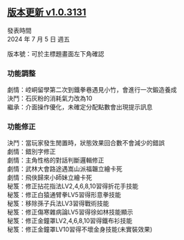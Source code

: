 ## [版本更新 v1.0.3131](https://store.steampowered.com/news/app/1859910/view/4267805297668355118?l=tchinese)

發表時間  
2024 年 7 月 5 日 週五

版本號：可於主標題畫面左下角確認

### 功能調整

劇情：崆峒留學第二次到鐵拳巷遇見小竹，會進行一次鍛造養成  
決鬥：石灰粉的消耗氣力改為10  
繼承：介面操作優化，未確定分配點數會出現提示訊息


### 功能修正

決鬥：當玩家發生閒置時，狀態效果回合數不會減少的錯誤  
劇情：錯別字修正  
劇情：主角性格的對話判斷邏輯修正  
劇情：武林大會路途遇嵩山派福韞立繪卡死  
劇情：飛俠歸來小師妹立繪卡死  
秘笈：修正拈花指法LV2,4,6,8,10習得折花手技能  
秘笈：修正白猿通臂拳LV5習得形意拳技能  
秘笈：移除孫子兵法LV3習得戰術技能  
秘笈：修正傷寒雜病論LV5習得徐如林技能顯示  
秘笈：修正金鐘罩LV2,4,6,8,10習得鐵布衫技能  
秘笈：修正金鐘罩LV10習得不壞金身技能(未實裝效果)  